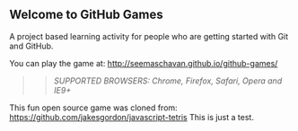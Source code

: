 ## Welcome to GitHub Games

A project based learning activity for people who are getting started with Git and GitHub.

You can play the game at: http://seemaschavan.github.io/github-games/

>> _*SUPPORTED BROWSERS*: Chrome, Firefox, Safari, Opera and IE9+_

This fun open source game was cloned from: https://github.com/jakesgordon/javascript-tetris
This is just a test.
